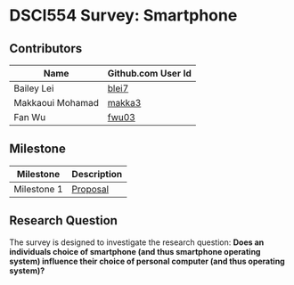 # DSCI554 Survey: Smartphone


## Contributors

|Name|Github.com User Id|
|--|--|
|Bailey Lei|[blei7](https://github.com/blei7)|
|Makkaoui Mohamad|[makka3](https://github.com/makka3)|
|Fan Wu |[fwu03](https://github.com/fwu03)|

## Milestone
|Milestone|Description|
|--|--|
|Milestone 1|[Proposal](../master/Proposal.md)|


## Research Question
The survey is designed to investigate the research question: **Does an individuals choice of smartphone (and thus smartphone operating system) influence their choice of personal computer (and thus operating system)?**
